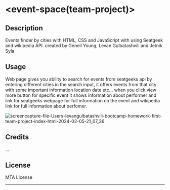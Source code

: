 # <event-space(team-project)>

## Description

Events finder by cities with HTML, CSS and JavaScript with using Seatgeek and wikipedia API. created by Geneil Young, Levan Gulbatashvili and Jetnik Syla


## Usage

Web page gives you ability to search for events from seatgeeks api by entering different cities in the search input, it offers events from that city with some important information location date etc... when you click view more button for specific event it shows information about performer and link for seatgeeks webpage for full information on the event and wikipedia link for full information about perfomer.


![screencapture-file-Users-levangulbatashvili-bootcamp-homework-first-team-project-index-html-2024-02-05-21_07_36](https://github.com/Jetniksyla/first-team-project/assets/150108077/8d1f5343-a98c-49c5-a601-19efa8c26e5b)


## Credits

...

## License

MTA License

---

